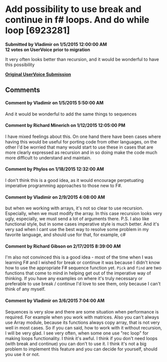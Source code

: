 # Add possibility to use break and continue in f# loops. And do while loop [6923281] #

**Submitted by Vladimir on 1/5/2015 12:00:00 AM**  
**12 votes on UserVoice prior to migration**  

It very often looks better than recursion, and it would be wonderful to have this possibility



**[Original UserVoice Submission](https://fslang.uservoice.com/forums/245727-f-language/suggestions/6923281)**


## Comments ##


#### Comment by Vladimir on 1/5/2015 5:50:00 AM ####
And it would be wonderful to add the same things to sequences


#### Comment by Richard Minerich on 1/12/2015 12:05:00 PM ####
I have mixed feelings about this. On one hand there have been cases where having this would be useful for porting code from other languages, on the other I'd be worried that many would start to use these in cases that are more clearly expressed as recursion and in so doing make the code much more difficult to understand and maintain.


#### Comment by Phylos on 1/18/2015 12:32:00 AM ####
I don't think this is a good idea, as it would encourage perpetuating imperative programming approaches to those new to F#.


#### Comment by Vladimir on 2/9/2015 4:08:00 AM ####
but when we working with arrays, it's not so clear to use recursion. Especially, when we must modify the array. In this case recursion looks very ugly, especially, we must send a lot of arguments there.
P.S. I also like functional style, but in some cases imperative style is much better. And it's very sad when I cant use the best way to resolve some problem in my favorite language, and should use for that, for example, c#


#### Comment by Richard Gibson on 2/17/2015 8:39:00 AM ####
I'm also not convinced this is a good idea - most of the time when I was learning F# and I wished for break or continue it was because I didn't know how to use the appropriate F# sequence function yet. `Pick` and `find` are two functions that come to mind in helping get out of the imperative way of thinking.
If you have any examples on where it's truly necessary or preferable to use break / continue I'd love to see them, only because I can't think of any myself.


#### Comment by Vladimir on 3/6/2015 7:04:00 AM ####
Sequences is very slow and there are some situation when performance is required. For example when you work with matrices. Also you can't always use Array module, because its functions always copy array, that is not very well in most cases. So if you can said, how to work with it without recursion, I will be very glad.
I see very often, when some one use "rec loop" for making loops functionality. I think it's awful.
I think if you don't need loops (with break and continue) you can don't to use it. I think it's not a big problem to implement this feature and you can decide for yourself, should you use it or not.

